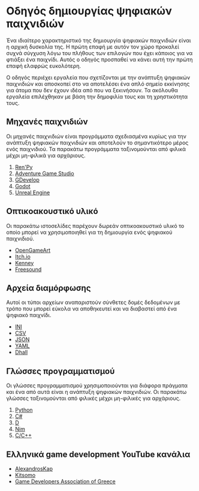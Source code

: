 # Οδηγός δημιουργίας ψηφιακών παιχνιδιών

Ένα ιδιαίτερο χαρακτηριστικό της δημιουργία ψηφιακών παιχνιδιών είναι η αρχική δυσκολία της.
Η πρώτη επαφή με αυτόν τον χώρο προκαλεί συχνά σύγχυση
λόγω του πλήθους των επιλογών που έχει κάποιος για να φτιάξει ένα παιχνίδι.
Αυτός ο οδηγός προσπαθεί να κάνει αυτή την πρώτη επαφή ελαφρώς ευκολότερη.

Ο οδηγός περιέχει εργαλεία που σχετίζονται με την ανάπτυξη ψηφιακών παιχνιδιών
και αποσκοπεί στο να αποτελέσει ένα απλό σημείο εκκίνησης
για άτομα που δεν έχουν ιδέα από που να ξεκινήσουν.
Τα ακόλουθα εργαλεία επιλέχθηκαν με βάση την δημοφιλία τους και τη χρηστικότητα τους.

## Μηχανές παιχνιδιών

Οι μηχανές παιχνιδιών είναι προγράμματα
σχεδιασμένα κυρίως για την ανάπτυξη ψηφιακών παιχνιδιών
και αποτελούν το σημαντικότερο μέρος ενός παιχνιδιού.
Τα παρακάτω προγράμματα ταξινομούνται από φιλικά μέχρι μη-φιλικά για αρχάριους.

1. [Ren'Py](https://www.renpy.org/)
2. [Adventure Game Studio](https://www.adventuregamestudio.co.uk/)
3. [GDevelop](https://gdevelop.io/)
4. [Godot](https://godotengine.org/)
5. [Unreal Engine](https://www.unrealengine.com/en-US)

## Οπτικοακουστικό υλικό

Οι παρακάτω ιστοσελίδες παρέχουν δωρεάν οπτικοακουστικό υλικό
το οποίο μπορεί να χρησιμοποιηθεί για τη δημιουργία ενός ψηφιακού παιχνιδιού.

* [OpenGameArt](https://opengameart.org/)
* [Itch.io](https://itch.io/game-assets)
* [Kenney](https://www.kenney.nl/)
* [Freesound](https://freesound.org/)

## Αρχεία διαμόρφωσης

Αυτοί οι τύποι αρχείων αναπαριστούν σύνθετες δομές δεδομένων
με τρόπο που μπορεί εύκολα να αποθηκευτεί και να διαβαστεί από ένα ψηφιακό παιχνίδι.

* [ΙΝΙ](https://en.wikipedia.org/wiki/INI_file)
* [CSV](https://en.wikipedia.org/wiki/Comma-separated_values)
* [JSON](https://en.wikipedia.org/wiki/JSON)
* [YAML](https://en.wikipedia.org/wiki/YAML)
* [Dhall](https://dhall-lang.org/)

## Γλώσσες προγραμματισμού

Οι γλώσσες προγραμματισμού χρησιμοποιούνται για διάφορα πράγματα
και ένα από αυτά είναι η ανάπτυξη ψηφιακών παιχνιδιών.
Οι παρακάτω γλώσσες ταξινομούνται από φιλικές μέχρι μη-φιλικές για αρχάριους.

1. [Python](https://www.python.org/)
2. [C#](https://visualstudio.microsoft.com/)
3. [D](https://dlang.org/)
4. [Nim](https://nim-lang.org/)
5. [C/C++](https://en.cppreference.com/w/)

## Ελληνικά game development YouTube κανάλια

* [AlexandrosKap](https://youtube.com/@AlexandrosKap_?si=4lrerabWtXm0p3A1)
* [Kitsomo](https://youtube.com/@Kitsomo?si=ffS6tkUb--JTIgTx)
* [Game Developers Association of Greece](https://youtube.com/@gamedevelopersassociationo866?si=awDqWFUfbZKP5ZXv)
